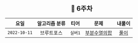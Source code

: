 <div align="center">

## 📅 6주차


|      요일      | 알고리즘 분류 |  티어   |                       문제                        | 내풀이 |
|:------------:|:-------:|:-----:|:-----------------------------------------------:| :---:|
| `2022-10-11` |  브루트포스  | `실버1` | [부분수열의합](https://www.acmicpc.net/problem/16197) | [풀이](https://github.com/jangwon3828/Algorithm_Competition-Study/tree/wonjin/6%EC%A3%BC%EC%B0%A8/6%EC%A3%BC%EC%B0%A8_%EC%9B%90%EC%A7%84) |
</div>
